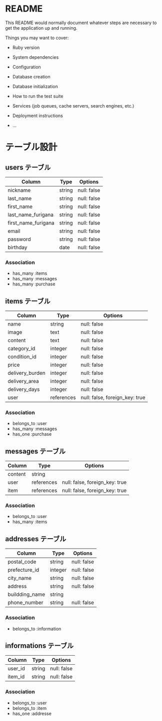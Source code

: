 # README

This README would normally document whatever steps are necessary to get the
application up and running.

Things you may want to cover:

* Ruby version

* System dependencies

* Configuration

* Database creation

* Database initialization

* How to run the test suite

* Services (job queues, cache servers, search engines, etc.)

* Deployment instructions

* ...


# テーブル設計

## users テーブル

| Column                  | Type   | Options     |
| ----------------------- | ------ | ----------- |
| nickname                | string | null: false |
| last_name               | string | null: false |
| first_name              | string | null: false |
| last_name_furigana      | string | null: false |
| first_name_furigana     | string | null: false |
| email                   | string | null: false |
| password                | string | null: false |
| birthday                | date   | null: false |

### Association

- has_many :items
- has_many :messages
- has_many :purchase

## items テーブル

| Column          | Type       | Options                        |
| --------------- | ---------- | ------------------------------ |
| name            | string     | null: false                    |
| image           | text       | null: false                    |
| content         | text       | null: false                    |
| category_id     | integer    | null: false                    |
| condition_id    | integer    | null: false                    |
| price           | integer    | null: false                    |
| delivery_burden | integer    | null: false                    |
| delivery_area   | integer    | null: false                    |
| delivery_days   | integer    | null: false                    |
| user            | references | null: false, foreign_key: true |


### Association

- belongs_to :user
- has_many :messages
- has_one :purchase


## messages テーブル

| Column  | Type       | Options                        |
| ------- | ---------- | ------------------------------ |
| content | string     |                                |
| user    | references | null: false, foreign_key: true |
| item    | references | null: false, foreign_key: true |

### Association

- belongs_to :user
- has_many :items


## addresses テーブル

| Column          | Type    | Options     |
| --------------- | ------- | ----------- |
| postal_code     | string  | null: false |
| prefecture_id   | integer | null: false |
| city_name       | string  | null: false |
| address         | string  | null: false |
| buildding_name  | string  |             |
| phone_number    | string  | null: false |

### Association

- belongs_to :information

## informations テーブル

| Column          | Type   | Options     |
| --------------- | ------ | ----------- |
| user_id         | string | null: false |
| item_id         | string | null: false |

### Association

- belongs_to :user
- belongs_to :item
- has_one :addresse